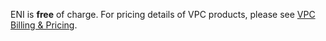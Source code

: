 ENI is **free** of charge. For pricing details of VPC products, please see [VPC Billing & Pricing](https://intl.cloud.tencent.com/document/product/215/3079).

